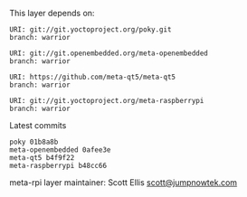 This layer depends on:

    URI: git://git.yoctoproject.org/poky.git
    branch: warrior

    URI: git://git.openembedded.org/meta-openembedded
    branch: warrior

    URI: https://github.com/meta-qt5/meta-qt5
    branch: warrior

    URI: git://git.yoctoproject.org/meta-raspberrypi
    branch: warrior

Latest commits

    poky 01b8a8b
    meta-openembedded 0afee3e
    meta-qt5 b4f9f22
    meta-raspberrypi b48cc66

meta-rpi layer maintainer: Scott Ellis <scott@jumpnowtek.com>
